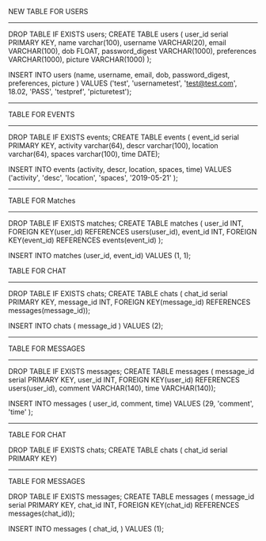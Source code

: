 NEW TABLE FOR USERS

---------------------------------------------------------------
DROP TABLE IF EXISTS users; CREATE TABLE users ( user_id serial PRIMARY KEY, name varchar(100), username VARCHAR(20), email VARCHAR(100), dob FLOAT, password_digest VARCHAR(1000), preferences VARCHAR(1000), picture VARCHAR(1000) );


INSERT INTO users (name, username, email, dob, password_digest, preferences, picture   ) VALUES ('test', 'usernametest', 'test@test.com', 18.02, 'PASS', 'testpref', 'picturetest');

---------------------------------------------------------------

TABLE FOR EVENTS 

---------------------------------------------------------------
DROP TABLE IF EXISTS events; CREATE TABLE events ( event_id serial PRIMARY KEY, activity varchar(64), descr varchar(100), location varchar(64), spaces varchar(100), time DATE);

INSERT INTO events (activity, descr, location, spaces, time) VALUES ('activity', 'desc', 'location', 'spaces', '2019-05-21' );


---------------------------------------------------------------

TABLE FOR Matches 

---------------------------------------------------------------

DROP TABLE IF EXISTS matches; CREATE TABLE matches ( user_id INT, FOREIGN KEY(user_id) REFERENCES users(user_id), event_id INT, FOREIGN KEY(event_id) REFERENCES events(event_id) );

INSERT INTO matches (user_id, event_id) VALUES (1, 1);















TABLE FOR CHAT

---------------------------------------------------------------
DROP TABLE IF EXISTS chats; CREATE TABLE chats ( chat_id serial PRIMARY KEY, message_id INT, FOREIGN KEY(message_id) REFERENCES messages(message_id));

INSERT INTO chats ( message_id ) VALUES (2);


---------------------------------------------------------------

TABLE FOR MESSAGES

---------------------------------------------------------------
DROP TABLE IF EXISTS messages; CREATE TABLE messages ( message_id serial PRIMARY KEY, user_id INT, FOREIGN KEY(user_id) REFERENCES users(user_id), comment VARCHAR(140), time VARCHAR(140));

INSERT INTO messages ( user_id, comment, time) VALUES (29, 'comment', 'time' );




-----------

TABLE FOR CHAT

DROP TABLE IF EXISTS chats; CREATE TABLE chats ( chat_id serial PRIMARY KEY)


--------------


TABLE FOR MESSAGES


DROP TABLE IF EXISTS messages; CREATE TABLE messages ( message_id serial PRIMARY KEY, chat_id INT, FOREIGN KEY(chat_id) REFERENCES messages(chat_id));

INSERT INTO messages ( chat_id, ) VALUES (1);







